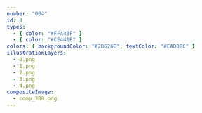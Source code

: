 ```yaml
---
number: "004"
id: 4
types:
  - { color: "#FFA43F" }
  - { color: "#CE441E" }
colors: { backgroundColor: "#2B626B", textColor: "#EAD88C" }
illustrationLayers:
  - 0.png
  - 1.png
  - 2.png
  - 3.png
  - 4.png
compositeImage:
  - comp_300.png
---
```

